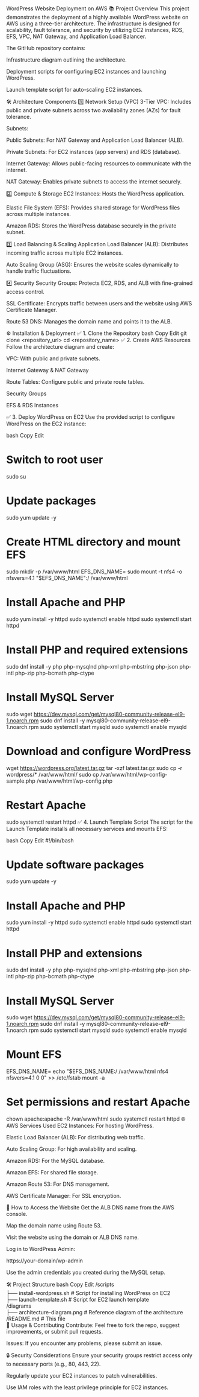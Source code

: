 WordPress Website Deployment on AWS
📚 Project Overview
This project demonstrates the deployment of a highly available WordPress website on AWS using a three-tier architecture. The infrastructure is designed for scalability, fault tolerance, and security by utilizing EC2 instances, RDS, EFS, VPC, NAT Gateway, and Application Load Balancer.

The GitHub repository contains:

Infrastructure diagram outlining the architecture.

Deployment scripts for configuring EC2 instances and launching WordPress.

Launch template script for auto-scaling EC2 instances.

🛠️ Architecture Components
1️⃣ Network Setup (VPC)
3-Tier VPC: Includes public and private subnets across two availability zones (AZs) for fault tolerance.

Subnets:

Public Subnets: For NAT Gateway and Application Load Balancer (ALB).

Private Subnets: For EC2 instances (app servers) and RDS (database).

Internet Gateway: Allows public-facing resources to communicate with the internet.

NAT Gateway: Enables private subnets to access the internet securely.

2️⃣ Compute & Storage
EC2 Instances: Hosts the WordPress application.

Elastic File System (EFS): Provides shared storage for WordPress files across multiple instances.

Amazon RDS: Stores the WordPress database securely in the private subnet.

3️⃣ Load Balancing & Scaling
Application Load Balancer (ALB): Distributes incoming traffic across multiple EC2 instances.

Auto Scaling Group (ASG): Ensures the website scales dynamically to handle traffic fluctuations.

4️⃣ Security
Security Groups: Protects EC2, RDS, and ALB with fine-grained access control.

SSL Certificate: Encrypts traffic between users and the website using AWS Certificate Manager.

Route 53 DNS: Manages the domain name and points it to the ALB.

⚙️ Installation & Deployment
✅ 1. Clone the Repository
bash
Copy
Edit
git clone <repository_url>
cd <repository_name>
✅ 2. Create AWS Resources
Follow the architecture diagram and create:

VPC: With public and private subnets.

Internet Gateway & NAT Gateway

Route Tables: Configure public and private route tables.

Security Groups

EFS & RDS Instances

✅ 3. Deploy WordPress on EC2
Use the provided script to configure WordPress on the EC2 instance:

bash
Copy
Edit
# Switch to root user
sudo su

# Update packages
sudo yum update -y

# Create HTML directory and mount EFS
sudo mkdir -p /var/www/html
EFS_DNS_NAME=<your-efs-dns>
sudo mount -t nfs4 -o nfsvers=4.1 "$EFS_DNS_NAME":/ /var/www/html

# Install Apache and PHP
sudo yum install -y httpd
sudo systemctl enable httpd
sudo systemctl start httpd

# Install PHP and required extensions
sudo dnf install -y php php-mysqlnd php-xml php-mbstring php-json php-intl php-zip php-bcmath php-ctype

# Install MySQL Server
sudo wget https://dev.mysql.com/get/mysql80-community-release-el9-1.noarch.rpm
sudo dnf install -y mysql80-community-release-el9-1.noarch.rpm
sudo systemctl start mysqld
sudo systemctl enable mysqld

# Download and configure WordPress
wget https://wordpress.org/latest.tar.gz
tar -xzf latest.tar.gz
sudo cp -r wordpress/* /var/www/html/
sudo cp /var/www/html/wp-config-sample.php /var/www/html/wp-config.php

# Restart Apache
sudo systemctl restart httpd
✅ 4. Launch Template Script
The script for the Launch Template installs all necessary services and mounts EFS:

bash
Copy
Edit
#!/bin/bash
# Update software packages
sudo yum update -y

# Install Apache and PHP
sudo yum install -y httpd
sudo systemctl enable httpd
sudo systemctl start httpd

# Install PHP and extensions
sudo dnf install -y php php-mysqlnd php-xml php-mbstring php-json php-intl php-zip php-bcmath php-ctype

# Install MySQL Server
sudo wget https://dev.mysql.com/get/mysql80-community-release-el9-1.noarch.rpm
sudo dnf install -y mysql80-community-release-el9-1.noarch.rpm
sudo systemctl start mysqld
sudo systemctl enable mysqld

# Mount EFS
EFS_DNS_NAME=<your-efs-dns>
echo "$EFS_DNS_NAME:/ /var/www/html nfs4 nfsvers=4.1 0 0" >> /etc/fstab
mount -a

# Set permissions and restart Apache
chown apache:apache -R /var/www/html
sudo systemctl restart httpd
🌐 AWS Services Used
EC2 Instances: For hosting WordPress.

Elastic Load Balancer (ALB): For distributing web traffic.

Auto Scaling Group: For high availability and scaling.

Amazon RDS: For the MySQL database.

Amazon EFS: For shared file storage.

Amazon Route 53: For DNS management.

AWS Certificate Manager: For SSL encryption.

🚀 How to Access the Website
Get the ALB DNS name from the AWS console.

Map the domain name using Route 53.

Visit the website using the domain or ALB DNS name.

Log in to WordPress Admin:

https://your-domain/wp-admin

Use the admin credentials you created during the MySQL setup.

🛠️ Project Structure
bash
Copy
Edit
/scripts  
 ├── install-wordpress.sh          # Script for installing WordPress on EC2  
 ├── launch-template.sh            # Script for EC2 launch template  
/diagrams  
 ├── architecture-diagram.png      # Reference diagram of the architecture  
/README.md                         # This file  
🚦 Usage & Contributing
Contribute: Feel free to fork the repo, suggest improvements, or submit pull requests.

Issues: If you encounter any problems, please submit an issue.

🔒 Security Considerations
Ensure your security groups restrict access only to necessary ports (e.g., 80, 443, 22).

Regularly update your EC2 instances to patch vulnerabilities.

Use IAM roles with the least privilege principle for EC2 instances.








